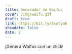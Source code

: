 ```yaml
---
title: Generador de Waifus
cover: /img/waifu.gif
draft: true
link: https://bit.ly/3swtya6
showdate: false
date: 2
---
```


¡Genera Waifus con un click!